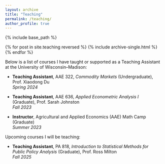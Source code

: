 ```yaml
---
layout: archive
title: "Teaching"
permalink: /teaching/
author_profile: true
---
```


{% include base_path %}

{% for post in site.teaching reversed %}
  {% include archive-single.html %}
{% endfor %}

Below is a list of courses I have taught or supported as a Teaching Assistant at the University of Wisconsin–Madison:

- **Teaching Assistant**, AAE 322, *Commodity Markets* (Undergraduate), Prof. Xiaodong Du  
  *Spring 2024*

- **Teaching Assistant**, AAE 636, *Applied Econometric Analysis I* (Graduate), Prof. Sarah Johnston  
  *Fall 2023*

- **Instructor**, Agricultural and Applied Economics (AAE) Math Camp (Graduate)  
  *Summer 2023*

Upcoming courses I will be teaching:

- **Teaching Assistant**, PA 818, *Introduction to Statistical Methods for Public Policy Analysis* (Graduate), Prof. Ross Milton  
  *Fall 2025*
